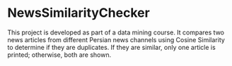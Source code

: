 # NewsSimilarityChecker
This project is developed as part of a data mining course. It compares two news articles from different Persian news channels using Cosine Similarity to determine if they are duplicates. If they are similar, only one article is printed; otherwise, both are shown.
